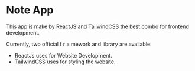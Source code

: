 # Note App

This app is make by ReactJS and TailwindCSS the best combo for frontend development.

Currently, two official f r a mework and library are available:

- ReactJs uses for Website Development.
- TailwindCSS uses for styling the website.
